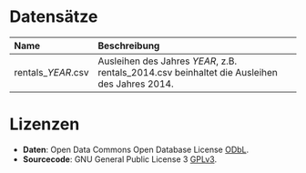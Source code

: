 
# Datensätze


| Name | Beschreibung |
|:---|:---|
|rentals_*YEAR*.csv | Ausleihen des Jahres *YEAR*, z.B. rentals_2014.csv beinhaltet die Ausleihen des Jahres 2014. |


# Lizenzen
* **Daten**: Open Data Commons Open Database License [ODbL](https://opendatacommons.org/licenses/odbl/summary/).
* **Sourcecode**: GNU General Public License 3 [GPLv3](https://www.gnu.org/licenses/gpl-3.0.en.html).
